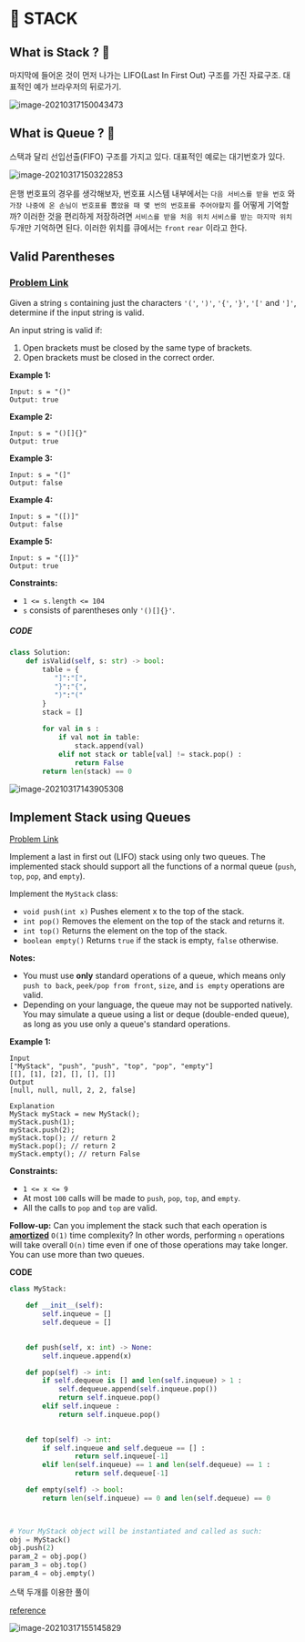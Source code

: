 # 🧡 **STACK** 



## **What is Stack ?** 🤔

마지막에 들어온 것이 먼저 나가는 LIFO(Last In First Out) 구조를 가진 자료구조. 대표적인 예가 브라우저의 뒤로가기.

![image-20210317150043473](C:\Users\ADMIN.DESKTOP-BIOGEDJ\AppData\Roaming\Typora\typora-user-images\image-20210317150043473.png)



## **What is Queue ?** 🤔

스택과 달리 선입선출(FIFO) 구조를 가지고 있다. 대표적인 예로는 대기번호가 있다.

![image-20210317150322853](C:\Users\ADMIN.DESKTOP-BIOGEDJ\AppData\Roaming\Typora\typora-user-images\image-20210317150322853.png)

은행 번호표의 경우를 생각해보자, 번호표 시스템 내부에서는 `다음 서비스를 받을 번호` 와 `가장 나중에 온 손님이 번호표를 뽑았을 때 몇 번의 번호표를 주어야할지` 를 어떻게 기억할까? 이러한 것을 편리하게 저장하려면 `서비스를 받을 처음 위치` `서비스를 받는 마지막 위치` 두개만 기억하면 된다. 이러한 위치를 큐에서는 `front` `rear` 이라고 한다.

##  

## **Valid Parentheses**

### [Problem Link](https://leetcode.com/problems/valid-parentheses/submissions/)

Given a string `s` containing just the characters `'('`, `')'`, `'{'`, `'}'`, `'['` and `']'`, determine if the input string is valid.

An input string is valid if:

1. Open brackets must be closed by the same type of brackets.
2. Open brackets must be closed in the correct order.

 

**Example 1:**

```
Input: s = "()"
Output: true
```

**Example 2:**

```
Input: s = "()[]{}"
Output: true
```

**Example 3:**

```
Input: s = "(]"
Output: false
```

**Example 4:**

```
Input: s = "([)]"
Output: false
```

**Example 5:**

```
Input: s = "{[]}"
Output: true
```

 

**Constraints:**

- `1 <= s.length <= 104`
- `s` consists of parentheses only `'()[]{}'`.

##### **CODE**

``` python
class Solution:
    def isValid(self, s: str) -> bool:
        table = {
           "]":"[",
           "}":"{",
           ")":"("
        }
        stack = []
        
        for val in s :
            if val not in table:
                stack.append(val)
            elif not stack or table[val] != stack.pop() :
                return False
        return len(stack) == 0
```

![image-20210317143905308](C:\Users\ADMIN.DESKTOP-BIOGEDJ\AppData\Roaming\Typora\typora-user-images\image-20210317143905308.png)



## **Implement Stack using Queues**

[Problem Link](https://leetcode.com/problems/implement-stack-using-queues/)

Implement a last in first out (LIFO) stack using only two queues. The implemented stack should support all the functions of a normal queue (`push`, `top`, `pop`, and `empty`).

Implement the `MyStack` class:

- `void push(int x)` Pushes element x to the top of the stack.
- `int pop()` Removes the element on the top of the stack and returns it.
- `int top()` Returns the element on the top of the stack.
- `boolean empty()` Returns `true` if the stack is empty, `false` otherwise.

**Notes:**

- You must use **only** standard operations of a queue, which means only `push to back`, `peek/pop from front`, `size`, and `is empty` operations are valid.
- Depending on your language, the queue may not be supported natively. You may simulate a queue using a list or deque (double-ended queue), as long as you use only a queue's standard operations.

 

**Example 1:**

```
Input
["MyStack", "push", "push", "top", "pop", "empty"]
[[], [1], [2], [], [], []]
Output
[null, null, null, 2, 2, false]

Explanation
MyStack myStack = new MyStack();
myStack.push(1);
myStack.push(2);
myStack.top(); // return 2
myStack.pop(); // return 2
myStack.empty(); // return False
```

 

**Constraints:**

- `1 <= x <= 9`
- At most `100` calls will be made to `push`, `pop`, `top`, and `empty`.
- All the calls to `pop` and `top` are valid.

 

**Follow-up:** Can you implement the stack such that each operation is **[amortized](https://en.wikipedia.org/wiki/Amortized_analysis)** `O(1)` time complexity? In other words, performing `n` operations will take overall `O(n)` time even if one of those operations may take longer. You can use more than two queues.



**CODE**

```python
class MyStack:

    def __init__(self):
        self.inqueue = []
        self.dequeue = []
        

    def push(self, x: int) -> None:
        self.inqueue.append(x)

    def pop(self) -> int:
        if self.dequeue is [] and len(self.inqueue) > 1 :
            self.dequeue.append(self.inqueue.pop())
            return self.inqueue.pop()
        elif self.inqueue :
            return self.inqueue.pop()
        

    def top(self) -> int:
        if self.inqueue and self.dequeue == [] :
                return self.inqueue[-1]
        elif len(self.inqueue) == 1 and len(self.dequeue) == 1 :
                return self.dequeue[-1]        

    def empty(self) -> bool:
        return len(self.inqueue) == 0 and len(self.dequeue) == 0
        


# Your MyStack object will be instantiated and called as such:
obj = MyStack()
obj.push(2)
param_2 = obj.pop()
param_3 = obj.top()
param_4 = obj.empty()

```

스택 두개를 이용한 풀이 

[reference](https://plas.tistory.com/126)



![image-20210317155145829](C:\Users\ADMIN.DESKTOP-BIOGEDJ\AppData\Roaming\Typora\typora-user-images\image-20210317155145829.png)